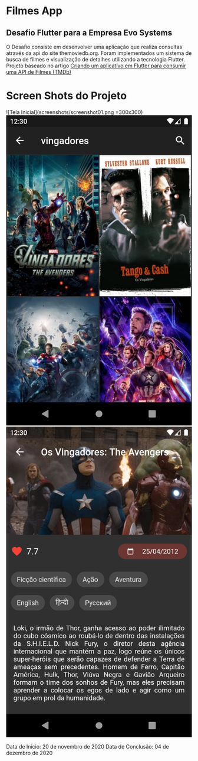 # Filmes App
## Desafio Flutter para a Empresa Evo Systems

 O Desafio consiste em desenvolver uma aplicação que realiza consultas através da api do site themoviedb.org.
Foram implementados um sistema de busca de filmes e visualização de detalhes utilizando a tecnologia Flutter.
Projeto baseado no artigo [Criando um aplicativo em Flutter para consumir uma API de Filmes (TMDb)](https://medium.com/flutter-comunidade-br/criando-um-aplicativo-em-flutter-para-consumir-uma-api-de-filmes-tmdb-2b5a9982bfcd)


# Screen Shots do Projeto
![Tela Inicial](screenshots/screenshot01.png =300x300)
![Tela de Resultados](screenshots/screenshot02.png)
![Tela de Detalhes do Filme](screenshots/screenshot03.png)



Data de Início: 20 de novembro de 2020
Data de Conclusão: 04 de dezembro de 2020
